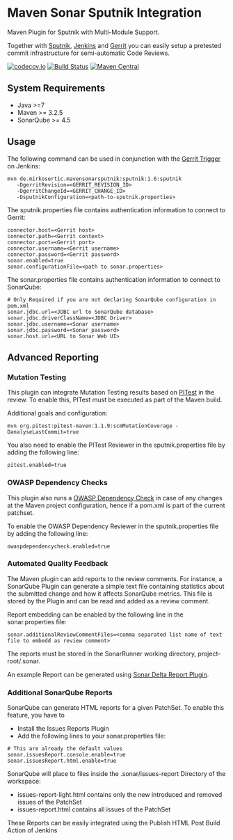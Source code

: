 # Maven Sonar Sputnik Integration

Maven Plugin for Sputnik with Multi-Module Support.

Together with [Sputnik](https://github.com/TouK/sputnik), [Jenkins](https://jenkins-ci.org) and [Gerrit](https://www.gerritcodereview.com) you can easily setup a pretested commit infrastructure for semi-automatic Code Reviews.

[![codecov.io](https://codecov.io/github/mirkosertic/mavensonarsputnik/coverage.svg?branch=master)](https://codecov.io/github/mirkosertic/mavensonarsputnik?branch=master) [![Build Status](https://travis-ci.org/mirkosertic/mavensonarsputnik.svg?branch=master)](https://travis-ci.org/mirkosertic/mavensonarsputnik) [![Maven Central](https://maven-badges.herokuapp.com/maven-central/de.mirkosertic.mavensonarsputnik/sputnik/badge.svg)](https://maven-badges.herokuapp.com/maven-central/de.mirkosertic.mavensonarsputnik/sputnik/badge.svg)

## System Requirements

* Java >=7
* Maven >= 3.2.5
* SonarQube >= 4.5

## Usage

The following command can be used in conjunction with the [Gerrit Trigger](https://wiki.jenkins-ci.org/display/JENKINS/Gerrit+Trigger) on Jenkins:

```
mvn de.mirkosertic.mavensonarsputnik:sputnik:1.6:sputnik 
   -DgerritRevision=<GERRIT_REVISION_ID> 
   -DgerritChangeId=<GERRIT_CHANGE_ID> 
   -DsputnikConfiguration=<path-to-sputnik.properties> 
```

The sputnik.properties file contains authentication information to connect to Gerrit:

```
connector.host=<Gerrit host>
connector.path=<Gerrit context>
connector.port=<Gerrit port>
connector.username=<Gerrit username>
connector.password=<Gerrit password>
sonar.enabled=true
sonar.configurationFile=<path to sonar.properties>
```

The sonar.properties file contains authentication information to connect to SonarQube:

```
# Only Required if you are not declaring SonarQube configuration in pom.xml
sonar.jdbc.url=<JDBC url to SonarQube database>
sonar.jdbc.driverClassName=<JDBC Driver>
sonar.jdbc.username=<Sonar username>
sonar.jdbc.password=<Sonar password>
sonar.host.url=<URL to Sonar Web UI>
```

## Advanced Reporting

### Mutation Testing

This plugin can integrate Mutation Testing results based on [PITest](http://pitest.org) in the review. To enable this,
PITest must be executed as part of the Maven build.

Additional goals and configuration:

```
mvn org.pitest:pitest-maven:1.1.9:scmMutationCoverage -DanalyseLastCommit=true
```

You also need to enable the PITest Reviewer in the sputnik.properties file by adding the following line:

```
pitest.enabled=true
```

### OWASP Dependency Checks

This plugin also runs a [OWASP Dependency Check](https://www.owasp.org/index.php/OWASP_Dependency_Check) in case of any changes at the Maven project configuration, hence if a pom.xml is part of the current patchset.

To enable the OWASP Dependency Reviewer in the sputnik.properties file by adding the following line:

```
owaspdependencycheck.enabled=true
```

### Automated Quality Feedback

The Maven plugin can add reports to the review comments. For instance, a SonarQube Plugin can generate a simple text file containing statistics about the submitted change and how it affects SonarQube metrics. This file is stored by the Plugin and can be read and added as a review comment.

Report embedding can be enabled by the following line in the sonar.properties file:

```
sonar.additionalReviewCommentFiles=<comma separated list name of text file to embedd as review comment>
```

The reports must be stored in the SonarRunner working directory, project-root/.sonar.

An example Report can be generated using [Sonar Delta Report Plugin](https://github.com/mirkosertic/sonardeltareport).

### Additional SonarQube Reports

SonarQube can generate HTML reports for a given PatchSet. To enable this feature, you have to

* Install the Issues Reports Plugin
* Add the following lines to your sonar.properties file:
```
# This are already the default values
sonar.issuesReport.console.enable=true
sonar.issuesReport.html.enable=true
```

SonarQube will place to files inside the .sonar/issues-report Directory of the workspace:

* issues-report-light.html contains only the new introduced and removed issues of the PatchSet
* issues-report.html contains all issues of the PatchSet

These Reports can be easily integrated using the Publish HTML Post Build Action of Jenkins
